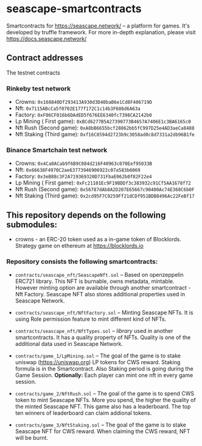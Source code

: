# seascape-smartcontracts
Smartcontracts for https://seascape.network/ &ndash; a platform for games.
It's developed by truffle framework. For more in-depth explanation, please visit https://docs.seascape.network/

## Contract addresses
The testnet contracts

### Rinkeby test network
 * Crowns:                    ```0x168840Df293413A930d3D40baB6e1Cd8F406719D```
 * Nft:                       ```0x7115ABcCa5f0702E177f172C1c14b3F686d6A63a```
 * Factory:                   ```0xF06CF016b6DAdED5f676EE6340fc7398CA2142b0```
 * Lp Mining ( First game):   ```0xBCd6277B5A27390773B4657A7406E1c3BA6165c0```
 * Nft Rush (Second game):    ```0xA8bB6655bcf28862bb5fC997D25e4AD3aeCa8488```
 * Nft Staking (Third game):  ```0xf16C8594d2723b9c3058ad0c8d7331a2db96B1fe```
 
 ### Binance Smartchain test network
 * Crowns:                    ```0x4Ca0ACab9f6B9C084d216F40963c070Eef95033B```
 * Nft:                       ```0x66638F4970C2ae63773946906922c07a583b6069```
 * Factory:                   ```0x3eB88c3F2A719369320D731FbaE062b0f82F22e4```
 * Lp Mining ( First game):   ```0xFc21101Ec9F19BDDf3c383932c91Cf5AA1678f72```
 * Nft Rush (Second game):    ```0x56787dAb8A2D207E65667c90400Ac74E368C6b0F```
 * Nft Staking (Third game):  ```0x2cd95F7C0259Ff21dCDf951BDB8496Ac22FeBf17```

## This repository depends on the following **submodules**:
 * crowns - an ERC-20 token used as a in-game token of Blocklords. Strategy game on ethereum at https://blocklords.io

### Repository consists the following smartcontracts:
 * ```contracts/seascape_nft/SeascapeNft.sol``` &ndash; Based on openzeppelin ERC721 library. This NFT is burnable, owns metadata, mintable. However minting option are available through another smartcontract - Nft Factory. Seascape NFT also stores additional properties used in Seascape Network.
 * ```contracts/seascape_nft/NftFactory.sol``` &ndash; Minting Seascape NFTs. It is using Role permission feature to mint different kind of NFTs.
 * ```contracts/seascape_nft/NftTypes.sol``` &ndash; _library_ used in another smartcontracts. It has a quality property of NFTs. Quality is one of the additional data used in Seascape Network.
 
 * ```contracts/game_1/LpMining.sol``` &ndash; The goal of the game is to stake uniswap (https://uniswap.org) LP tokens for CWS reward. Staking formula is in the Smartcontract. Also Staking period is going during the Game Session. __Optionally:__ Each player can mint one nft in every game session.
 * ```contracts/game_2/NftRush.sol``` &ndash; The goal of the game is to spend CWS token to mint Seascape NFTs. More you spend, the higher the quality of the minted Seascape NFT. This game also has a leaderboard. The top ten winners of leaderboard can claim addional tokens.
 * ```contracts/game_3/NftStaking.sol``` &ndash; The goal of the game is to stake Seascape NFT for CWS reward. When claiming the CWS reward, NFT will be burnt.
